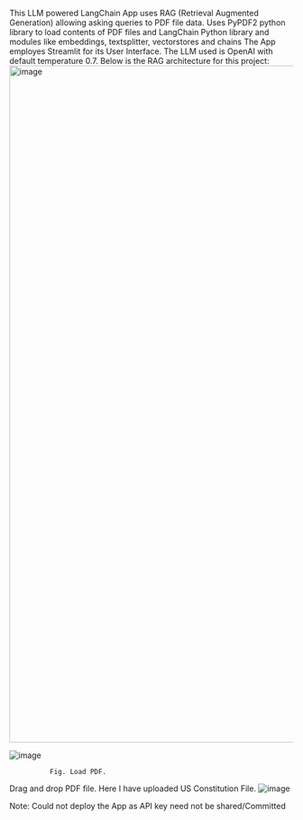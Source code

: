 This LLM powered LangChain App uses RAG (Retrieval Augmented Generation) allowing asking queries to PDF file data. Uses PyPDF2 python library to load contents of PDF files and LangChain Python library and modules like embeddings, textsplitter, vectorstores and chains
The App employes Streamlit for its User Interface. The LLM used is OpenAI with default temperature 0.7.
Below is the RAG architecture for this project:
<img width="1202" alt="image" src="https://github.com/user-attachments/assets/a6cc5b4a-fbec-43ef-b752-ec7d04aed194" />


![image](https://github.com/rutujakokate430/Ask-your-PDF/assets/111034043/b8e66096-46d1-46b6-8136-27a67972b566)

              Fig. Load PDF.

Drag and drop PDF file. Here I have uploaded US Constitution File. 
![image](https://github.com/rutujakokate430/Ask-your-PDF/assets/111034043/ad5f2470-6d00-4983-b33b-7ba8dbdb1619)

Note: Could not deploy the App as API key need not be shared/Committed
